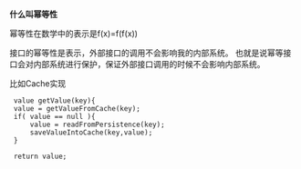 **什么叫幂等性**

幂等性在数学中的表示是f(x)=f(f(x))

接口的幂等性是表示，外部接口的调用不会影响我的内部系统。
也就是说幂等接口会对内部系统进行保护，保证外部接口调用的时候不会影响内部系统。

比如Cache实现

     value getValue(key){
     value = getValueFromCache(key);
     if( value == null ){
         value = readFromPersistence(key);
         saveValueIntoCache(key,value);
     }
 
     return value;


